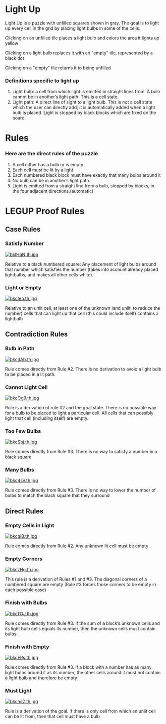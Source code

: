 # Light Up
Light Up is a puzzle with unfilled squares shown in gray. The goal is to light up every cell in the grid by placing light bulbs in some of the cells.

Clicking on an unfilled tile places a light bulb and colors the area it lights up yellow

Clicking on a light bulb replaces it with an "empty" tile, represented by a black dot

Clicking on a "empty" tile returns it to being unfilled

### Definitions specific to light up
1. Light bulb: a cell from which light is emitted in straight lines from. A bulb cannot be in another’s light path. This is a cell state.
2. Light path: A direct line of sight to a light bulb. This is not a cell state which the user can directly add; it is automatically added when a light bulb is placed. Light is stopped by black blocks which are fixed on the board.


# Rules
### Here are the direct rules of the puzzle

1. A cell either has a bulb or is empty
2. Each cell must be lit by a light
3. Each numbered black block must have exactly that many bulbs around it
4. No bulb can be in another’s light path.
5. Light is emitted from a straight line from a bulb, stopped by blocks, in the four adjacent directions.(automatic)


# LEGUP Proof Rules
## Case Rules
### Satisfy Number

[![bklHqN.th.jpg](https://iili.io/bklHqN.th.jpg)](https://freeimage.host/i/bklHqN)

Relative to a black numbered square: Any placement of light bulbs around that number which satisfies the number (takes into account already placed lightbulbs, and makes all other cells white). 

### Light or Empty

[![bkctea.th.jpg](https://iili.io/bkctea.th.jpg)](https://freeimage.host/i/bkctea)

Relative to an unlit cell, at least one of the unknown (and unlit, to reduce the number) cells that can light up that cell (this could include itself) contains a lightbulb

## Contradiction Rules
### Bulb in Path

[![bkcdAb.th.jpg](https://iili.io/bkcdAb.th.jpg)](https://freeimage.host/i/bkcdAb)

Rule comes directly from Rule #2. There is no derivation to avoid a light bulb to be placed in a lit path.

### Cannot Light Cell

[![bkcOg9.th.jpg](https://iili.io/bkcOg9.th.jpg)](https://freeimage.host/i/bkcOg9)

Rule is a derivation of rule #2 and the goal state. There is no possible way for a bulb to be placed to light a particular cell. All cells that can possibly light that cell (including itself) are empty. 

### Too Few Bulbs

[![bkcSbj.th.jpg](https://iili.io/bkcSbj.th.jpg)](https://freeimage.host/i/bkcSbj)

Rule comes directly from Rule #3. There is no way to satisfy a number in a black square

### Many Bulbs

[![bkc4sV.th.jpg](https://iili.io/bkc4sV.th.jpg)](https://freeimage.host/i/bkc4sV)

Rule comes directly from Rule #3. There is no way to lower the number of bulbs to match the black square that they surround

## Direct Rules
### Empty Cells in Light

[![bkcqiB.th.jpg](https://iili.io/bkcqiB.th.jpg)](https://freeimage.host/i/bkcqiB)

Rule comes directly from Rule #2. Any unknown lit cell must be empty

### Empty Corners

[![bkczHg.th.jpg](https://iili.io/bkczHg.th.jpg)](https://freeimage.host/i/bkczHg)

This rule is a derivation of Rules #1 and #3. The diagonal corners of a numbered square are empty (Rule #3 forces those corners to be empty in each possible case)

### Finish with Bulbs

[![bkcTOJ.th.jpg](https://iili.io/bkcTOJ.th.jpg)](https://freeimage.host/i/bkcTOJ)

Rule comes directly from Rule #3. If the sum of a block’s unknown cells and its light bulb cells equals its number, then the unknown cells must contain bulbs 

### Finish with Empty

[![bkcERs.th.jpg](https://iili.io/bkcERs.th.jpg)](https://freeimage.host/i/bkcERs)

Rule comes directly from Rule #3. If a block with a number has as many light bulbs around it as its number, the other cells around it must not contain a light bulb and therefore be empty

### Must Light

[![bkchs2.th.jpg](https://iili.io/bkchs2.th.jpg)](https://freeimage.host/i/bkchs2)

Rule is a derivation of the goal. If there is only cell from which an unlit cell can be lit from, then that cell must have a bulb 